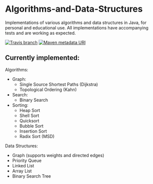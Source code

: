# Algorithms-and-Data-Structures
Implementations of various algorithms and data structures in Java, for personal and educational use. All implementations have accompanying tests and are working as expected.

[![Travis branch](https://img.shields.io/travis/rust-lang/rust/master.svg)]() [![Maven metadata URI](https://img.shields.io/maven-metadata/v/http/central.maven.org/maven2/com/google/code/gson/gson/maven-metadata.xml.svg)]()

## Currently implemented:
Algorithms:
* Graph:
  * Single Source Shortest Paths (Dijkstra)
  * Topological Ordering (Kahn)
* Search:
  * Binary Search
* Sorting:
  * Heap Sort
  * Shell Sort
  * Quicksort
  * Bubble Sort
  * Insertion Sort
  * Radix Sort (MSD)

Data Structures:
* Graph (supports weights and directed edges)
* Priority Queue
* Linked List
* Array List
* Binary Search Tree
